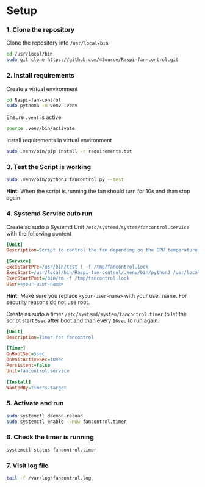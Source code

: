 # Setup
### 1. Clone the repository 
Clone the repository into ``/usr/local/bin``
```sh
cd /usr/local/bin
sudo git clone https://github.com/4Source/Raspi-fan-control.git
```

### 2. Install requirements
Create a virtual environment
```sh
cd Raspi-fan-control
sudo python3 -m venv .venv
```
Ensure ``.vent`` is active
```sh
source .venv/bin/activate
```
Install requirements in virtual environment
```sh
sudo .venv/bin/pip install -r requirements.txt
```

### 3. Test the Script is working
```sh
sudo .venv/bin/python3 fancontrol.py --test
```
**Hint:** When the script is running the fan should turn for 10s and than stop again

### 4. Systemd Service auto run
Create as sudo a Systemd Unit ``/etc/systemd/system/fancontrol.service`` with the following content
```ini
[Unit]
Description=Script to control the fan depending on the CPU temperature

[Service]
ExecStartPre=/usr/bin/test ! -f /tmp/fancontrol.lock
ExecStart=/usr/local/bin/Raspi-fan-control/.venv/bin/python3 /usr/local/bin/Raspi-fan-control/fancontrol.py
ExecStartPost=/bin/rm -f /tmp/fancontrol.lock
User=<your-user-name>
```
**Hint:** Make sure you replace ``<your-user-name>`` with your user name. For security reasons do not use root.

Create as sudo a timer ``/etc/systemd/system/fancontrol.timer`` to let the script start ``5sec`` after boot and than every ``10sec`` to run again.
```ini
[Unit]
Description=Timer for fancontrol

[Timer]
OnBootSec=5sec
OnUnitActiveSec=10sec
Persistent=false
Unit=fancontrol.service

[Install]
WantedBy=timers.target
```

### 5. Activate and run
```sh
sudo systemctl daemon-reload
sudo systemctl enable --now fancontrol.timer
```

### 6. Check the timer is running
```sh
systemctl status fancontrol.timer
```

### 7. Visit log file
```sh
tail -f /var/log/fancontrol.log
```
